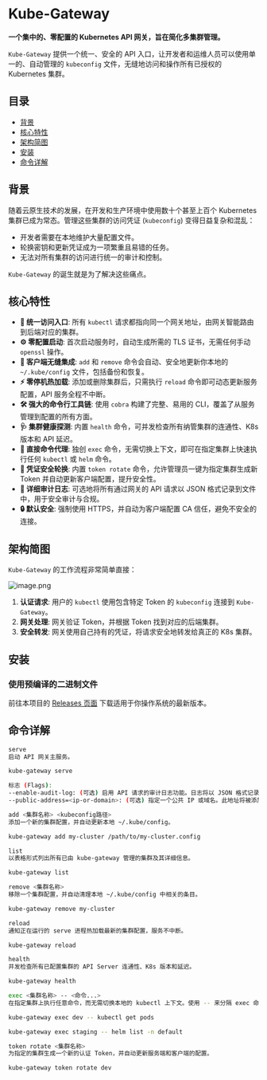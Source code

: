 # Kube-Gateway

**一个集中的、零配置的 Kubernetes API 网关，旨在简化多集群管理。**

`Kube-Gateway` 提供一个统一、安全的 API 入口，让开发者和运维人员可以使用单一的、自动管理的 `kubeconfig` 文件，无缝地访问和操作所有已授权的 Kubernetes 集群。

## 目录

- [背景](#背景)
- [核心特性](#核心特性)
- [架构简图](#架构简图)
- [安装](#安装)
- [命令详解](#命令详解)

## 背景

随着云原生技术的发展，在开发和生产环境中使用数十个甚至上百个 Kubernetes 集群已成为常态。管理这些集群的访问凭证 (`kubeconfig`) 变得日益复杂和混乱：
- 开发者需要在本地维护大量配置文件。
- 轮换密钥和更新凭证成为一项繁重且易错的任务。
- 无法对所有集群的访问进行统一的审计和控制。

`Kube-Gateway` 的诞生就是为了解决这些痛点。

## 核心特性

- **🚀 统一访问入口**: 所有 `kubectl` 请求都指向同一个网关地址，由网关智能路由到后端对应的集群。
- **⚙️ 零配置启动**: 首次启动服务时，自动生成所需的 TLS 证书，无需任何手动 `openssl` 操作。
- **🤝 客户端无缝集成**: `add` 和 `remove` 命令会自动、安全地更新你本地的 `~/.kube/config` 文件，包括备份和恢复。
- **⚡️ 零停机热加载**: 添加或删除集群后，只需执行 `reload` 命令即可动态更新服务配置，API 服务全程不中断。
- **🛠️ 强大的命令行工具链**: 使用 `cobra` 构建了完整、易用的 CLI，覆盖了从服务管理到配置的所有方面。
- **🩺 集群健康探测**: 内置 `health` 命令，可并发检查所有纳管集群的连通性、K8s 版本和 API 延迟。
- **🎯 直接命令代理**: 独创 `exec` 命令，无需切换上下文，即可在指定集群上快速执行任何 `kubectl` 或 `helm` 命令。
- **🔑 凭证安全轮换**: 内置 `token rotate` 命令，允许管理员一键为指定集群生成新 Token 并自动更新客户端配置，提升安全性。
- **📜 详细审计日志**: 可选地将所有通过网关的 API 请求以 JSON 格式记录到文件中，用于安全审计与合规。
- **🔒 默认安全**: 强制使用 HTTPS，并自动为客户端配置 CA 信任，避免不安全的连接。

## 架构简图

`Kube-Gateway` 的工作流程非常简单直接：

![image.png](https://image.devops-engineer.com.cn/file/1756026304579_image.png)


1. **认证请求**: 用户的 `kubectl` 使用包含特定 Token 的 `kubeconfig` 连接到 `Kube-Gateway`。
2. **网关处理**: 网关验证 Token，并根据 Token 找到对应的后端集群。
3. **安全转发**: 网关使用自己持有的凭证，将请求安全地转发给真正的 K8s 集群。

## 安装

### 使用预编译的二进制文件

前往本项目的 [Releases 页面](https://github.com/gitlayzer/kube-gateway/releases) 下载适用于你操作系统的最新版本。

## 命令详解
```bash
serve
启动 API 网关主服务。

kube-gateway serve

标志 (Flags):
--enable-audit-log: (可选) 启用 API 请求的审计日志功能。日志将以 JSON 格式记录在 ~/.kube-gateway/logs/audit.log 文件中。
--public-address=<ip-or-domain>: (可选) 指定一个公共 IP 或域名。此地址将被添加到自签名 TLS 证书中，以便团队成员可以远程访问。默认为 127.0.0.1。
```

```bash
add <集群名称> <kubeconfig路径>
添加一个新的集群配置，并自动更新本地 ~/.kube/config。

kube-gateway add my-cluster /path/to/my-cluster.config
```

```bash
list
以表格形式列出所有已由 kube-gateway 管理的集群及其详细信息。

kube-gateway list
```

```bash
remove <集群名称>
移除一个集群配置，并自动清理本地 ~/.kube/config 中相关的条目。

kube-gateway remove my-cluster
```

```bash
reload
通知正在运行的 serve 进程热加载最新的集群配置，服务不中断。

kube-gateway reload
```

```bash
health
并发检查所有已配置集群的 API Server 连通性、K8s 版本和延迟。

kube-gateway health
```

```bash
exec <集群名称> -- <命令...>
在指定集群上执行任意命令，而无需切换本地的 kubectl 上下文。使用 -- 来分隔 exec 命令和要执行的命令。

kube-gateway exec dev -- kubectl get pods

kube-gateway exec staging -- helm list -n default
```

```bash
token rotate <集群名称>
为指定的集群生成一个新的认证 Token，并自动更新服务端和客户端的配置。

kube-gateway token rotate dev
```